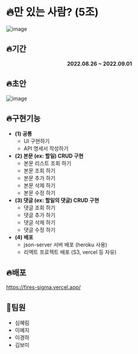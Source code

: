 # 🔥만 있는 사람? (5조)
![image](https://user-images.githubusercontent.com/108657283/187911187-7ff5b339-4352-4c34-9614-9ee5d3afcffe.png)


## 🔥기간
**<p align="center">2022.08.26 ~ 2022.09.01</p>**

## 🔥초안
![image](https://user-images.githubusercontent.com/108657283/187909339-0221b329-9bf7-44fc-a3d1-b826647775f7.png)

## 🔥구현기능
 - **(1) 공통**
    - UI 구현하기
    - API 명세서 작성하기
- **(2) 본문 (ex: 할일) CRUD 구현**
    - 본문 리스트 조회 하기
    - 본문 조회 하기
    - 본문 추가 하기
    - 본문 삭제 하기
    - 본문 수정 하기
- **(3) 댓글 (ex: 할일의 댓글) CRUD 구현**
    - 댓글 조회 하기
    - 댓글 추가 하기
    - 댓글 삭제 하기
    - 댓글 수정 하기
- **(4) 배포**
    - json-server 서버 배포 (heroku 사용)
    - 리액트 프로젝트 배포 (S3, vercel 등 자유)

## 🔥배포
https://fires-sigma.vercel.app/

## 💖팀원
 - 심혜림
 - 이예지
 - 이경하
 - 김보미
